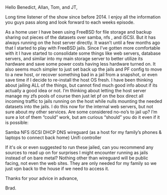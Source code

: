 
Hello Benedict, Allan, Tom, and JT,

Long time listener of the show since before 2014. I enjoy all the information you guys pass along and look forward to each weeks episode.

As a home user I have been using FreeBSD for file storage and backup sharing out pieces of the datasets over samba, nfs , and iSCSI. But it has always running on the host server directly. It wasn’t until a few months ago that I started to play with FreeBSD jails. Since I’ve gotten more comfortable with it I have started to consolidate some things like web servers, database servers, and similar into my main storage server to better utilize its hardware and save some power costs having less hardware turned on. It also seems much simpler to just set back up the jails and PF config to move to a new host, or recover something bad in a jail from a snapshot, or even save time if I decide to re-install the host OS fresh. I have been thinking about jailing ALL of the things, but cannot find much good info about if its actually a good idea or not. I’m thinking about letting the host server manage my zfs pools of course then just let pf on the box direct all incoming traffic to jails running on the host while nulls mounting the needed datasets into the jails. I do this now for the internal web servers, but not sure about my other services. Are some considered no-no’s to jail up? I’m sure a lot of them “could” work, but am curious “should” you do it even if it is possible:

Samba
NFS
iSCSI
DHCP
DNS
wireguard (as a host for my family’s phones & laptops to connect back home)
Unifi controller


If it's ok or even suggested to run these jailed, can you recommend any sources to read up on for surprises I might encounter running as jails instead of on bare metal? Nothing other than wireguard will be public facing, not even the web sites. They are only needed for my family so we just vpn back to the house if we need to access it. 



Thanks for your advice in advance,


Brad.
